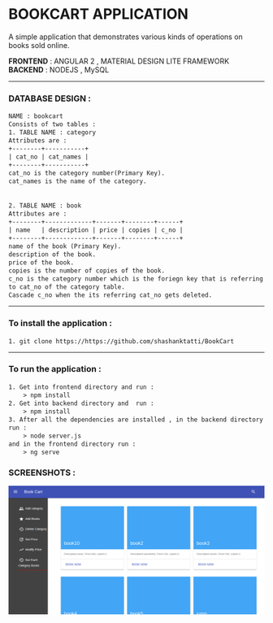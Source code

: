 # BOOKCART APPLICATION

A simple application that demonstrates various kinds of operations on books sold online.

 **FRONTEND** : ANGULAR 2 , MATERIAL DESIGN LITE FRAMEWORK    
 **BACKEND**  : NODEJS , MySQL
***************

### DATABASE DESIGN : 
	NAME : bookcart
	Consists of two tables :
	1. TABLE NAME : category
	Attributes are :
	+--------+-----------+
	| cat_no | cat_names |
	+--------+-----------+
	cat_no is the category number(Primary Key).
	cat_names is the name of the category.
		 
		 
	2. TABLE NAME : book
	Attributes are :
	+--------+-------------+-------+--------+------+
	| name   | description | price | copies | c_no |
	+--------+-------------+-------+--------+------+
	name of the book (Primary Key).
	description of the book.
	price of the book. 
	copies is the number of copies of the book.
	c_no is the category number which is the foriegn key that is referring to cat_no of the category table.
	Cascade c_no when the its referring cat_no gets deleted.
	
***************

### To install the application :
	1. git clone https://https://github.com/shashanktatti/BookCart

***************


### To run the application :
	1. Get into frontend directory and run :
		> npm install
	2. Get into backend directory and  run :
		> npm install
	3. After all the dependencies are installed , in the backend directory run :
		> node server.js
	and in the frontend directory run :
		> ng serve
	
		
### SCREENSHOTS :
  ![alt text](dash.png?raw=true)
